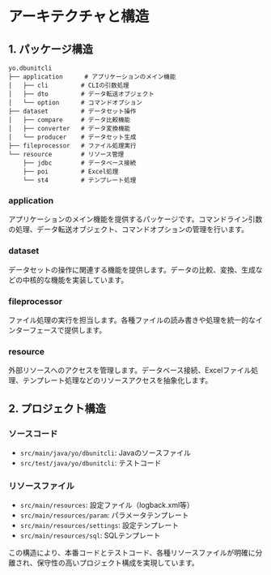 # アーキテクチャと構造

## 1. パッケージ構造

```
yo.dbunitcli
├── application      # アプリケーションのメイン機能
│   ├── cli         # CLIの引数処理
│   ├── dto         # データ転送オブジェクト
│   └── option      # コマンドオプション
├── dataset         # データセット操作
│   ├── compare     # データ比較機能
│   ├── converter   # データ変換機能
│   └── producer    # データセット生成
├── fileprocessor   # ファイル処理実行
└── resource        # リソース管理
    ├── jdbc        # データベース接続
    ├── poi         # Excel処理
    └── st4         # テンプレート処理
```

### application
アプリケーションのメイン機能を提供するパッケージです。コマンドライン引数の処理、データ転送オブジェクト、コマンドオプションの管理を行います。

### dataset
データセットの操作に関連する機能を提供します。データの比較、変換、生成などの中核的な機能を実装しています。

### fileprocessor
ファイル処理の実行を担当します。各種ファイルの読み書きや処理を統一的なインターフェースで提供します。

### resource
外部リソースへのアクセスを管理します。データベース接続、Excelファイル処理、テンプレート処理などのリソースアクセスを抽象化します。

## 2. プロジェクト構造

### ソースコード
- `src/main/java/yo/dbunitcli`: Javaのソースファイル
- `src/test/java/yo/dbunitcli`: テストコード

### リソースファイル
- `src/main/resources`: 設定ファイル（logback.xml等）
- `src/main/resources/param`: パラメータテンプレート
- `src/main/resources/settings`: 設定テンプレート
- `src/main/resources/sql`: SQLテンプレート

この構造により、本番コードとテストコード、各種リソースファイルが明確に分離され、保守性の高いプロジェクト構成を実現しています。